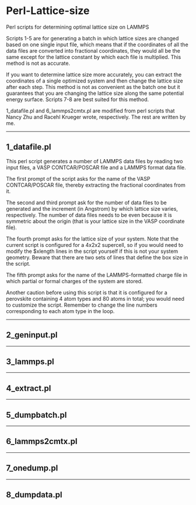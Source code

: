 Perl-Lattice-size
=================

Perl scripts for determining optimal lattice size on LAMMPS

Scripts 1-5 are for generating a batch in which lattice sizes are changed based on one single input file, which means that if the coordinates of all the data files are converted into fractional coordinates, they would all be the same except for the lattice constant by which each file is multiplied. This method is not as accurate.

If you want to determine lattice size more accurately, you can extract the coordinates of a single optimized system and then change the lattice size after each step. This method is not as convenient as the batch one but it guarantees that you are changing the lattice size along the same potential energy surface. Scripts 7-8 are best suited for this method.

1_datafile.pl and 6_lammps2cmtx.pl are modified from perl scripts that Nancy Zhu and Racehl Krueger wrote, respectively. The rest are written by me.

------------------------------------------------------------------------------------------------------------------------
1_datafile.pl
------------------
This perl script generates a number of LAMMPS data files by reading two input files, a VASP CONTCAR/POSCAR file and a LAMMPS format data file. 

The first prompt of the script asks for the name of the VASP CONTCAR/POSCAR file, thereby extracting the fractional coordinates from it.

The second and third prompt ask for the number of data files to be generated and the increment (in Angstrom) by which lattice size varies, respectively. The number of data files needs to be even because it is symmetric about the origin (that is your lattice size in the VASP coordinate file). 

The fourth prompt asks for the lattice size of your system. Note that the current script is configured for a 4x2x2 supercell, so if you would need to modify the $xlength lines in the script yourself if this is not your system geometry. Beware that there are two sets of lines that define the box size in the script. 

The fifth prompt asks for the name of the LAMMPS-formatted charge file in which partial or formal charges of the system are stored.

Another caution before using this script is that it is configured for a perovskite containing 4 atom types and 80 atoms in total; you would need to customize the script. Remember to change the line numbers corresponding to each atom type in the loop.

------------------------------------------------------------------------------------------------------------------------
2_geninput.pl
------------------

------------------------------------------------------------------------------------------------------------------------
3_lammps.pl
------------------

------------------------------------------------------------------------------------------------------------------------
4_extract.pl
------------------

------------------------------------------------------------------------------------------------------------------------
5_dumpbatch.pl
------------------

------------------------------------------------------------------------------------------------------------------------
6_lammps2cmtx.pl
------------------

------------------------------------------------------------------------------------------------------------------------
7_onedump.pl
------------------

------------------------------------------------------------------------------------------------------------------------
8_dumpdata.pl
------------------
